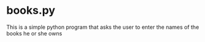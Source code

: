 # books.py
This is a simple python program that asks the user to enter the names of the books he or she owns
